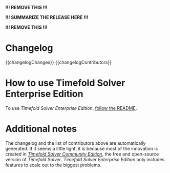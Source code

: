 **!!! REMOVE THIS !!!**

**!!! SUMMARIZE THE RELEASE HERE !!!**

**!!! REMOVE THIS !!!**

# Changelog

{{changelogChanges}}
{{changelogContributors}}

# How to use Timefold Solver Enterprise Edition

To use _Timefold Solver Enterprise Edition_, [follow the README](https://github.com/TimefoldAI/timefold-solver-enterprise#using-timefold-solver-enterprise-edition).

# Additional notes

The changelog and the list of contributors above are automatically generated. 
If it seems a little light, 
it is because most of the innovation is created in [_Timefold Solver Community Edition_](https://github.com/TimefoldAI/timefold-solver/), 
the free and open-source version of _Timefold Solver_.
_Timefold Solver Enterprise Edition_ only includes features to scale out to the biggest problems.